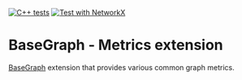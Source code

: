 [![C++ tests](https://github.com/BaseGraph/BaseGraphMetrics/actions/workflows/cpp_unit_tests.yml/badge.svg)](https://github.com/SILIZ4/BaseGraphMetrics/actions/workflows/cpp_unit_tests.yml)
[![Test with NetworkX](https://github.com/BaseGraph/BaseGraphMetrics/actions/workflows/compare_networkx.yml/badge.svg)](https://github.com/SILIZ4/BaseGraphMetrics/actions/workflows/compare_networkx.yml)

# BaseGraph - Metrics extension
[BaseGraph] extension that provides various common graph metrics.

[BaseGraph]: https://github.com/antoineallard/base_graph
